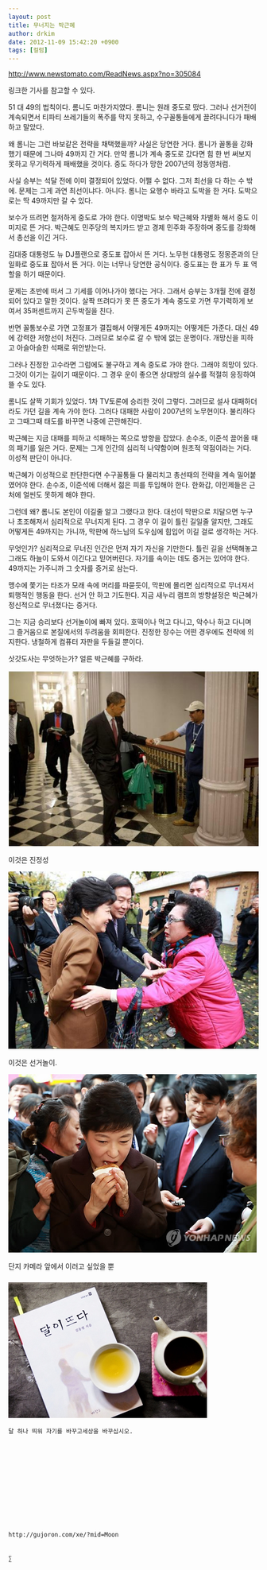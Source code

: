 ```yaml
---
layout: post
title: 무너지는 박근혜
author: drkim
date: 2012-11-09 15:42:20 +0900
tags: [컬럼]
---
```

http://www.newstomato.com/ReadNews.aspx?no=305084

 링크한 기사를 참고할 수 있다. 

 51 대 49의 법칙이다. 롬니도 마찬가지였다. 롬니는 원래 중도로 떴다. 그러나 선거전이 계속되면서 티파티 쓰레기들의 폭주를 막지 못하고, 수구꼴통들에게 끌려다니다가 패배하고 말았다. 

 왜 롬니는 그런 바보같은 전략을 채택했을까? 사실은 당연한 거다. 롬니가 꼴통을 강화했기 때문에 그나마 49까지 간 거다. 만약 롬니가 계속 중도로 갔다면 힘 한 번 써보지 못하고 무기력하게 패배했을 것이다. 중도 하다가 망한 2007년의 정동영처럼. 

 사실 승부는 석달 전에 이미 결정되어 있었다. 어쩔 수 없다. 그저 최선을 다 하는 수 밖에. 문제는 그게 과연 최선이냐다. 아니다. 롬니는 요행수 바라고 도박을 한 거다. 도박으로는 딱 49까지만 갈 수 있다. 

 보수가 뜨려면 철저하게 중도로 가야 한다. 이명박도 보수 박근혜와 차별화 해서 중도 이미지로 뜬 거다. 박근혜도 민주당의 복지카드 받고 경제 민주화 주장하며 중도를 강화해서 총선을 이긴 거다. 

 김대중 대통령도 뉴 DJ플랜으로 중도표 잡아서 뜬 거다. 노무현 대통령도 정몽준과의 단일화로 중도표 잡아서 뜬 거다. 이는 너무나 당연한 공식이다. 중도표는 한 표가 두 표 역할을 하기 때문이다. 

 문제는 초반에 떠서 그 기세를 이어나가야 했다는 거다. 그래서 승부는 3개월 전에 결정되어 있다고 말한 것이다. 살짝 뜨려다가 못 뜬 중도가 계속 중도로 가면 무기력하게 보여서 35퍼센트까지 곤두박질을 친다. 

 반면 꼴통보수로 가면 고정표가 결집해서 어떻게든 49까지는 어떻게든 가준다. 대신 49에 강력한 저항선이 처진다. 그러므로 보수로 갈 수 밖에 없는 운명이다. 개망신을 피하고 아슬아슬한 석패로 위안받는다. 

 그러나 진정한 고수라면 그럼에도 불구하고 계속 중도로 가야 한다. 그래야 희망이 있다. 그것이 이기는 길이기 때문이다. 그 경우 운이 좋으면 상대방의 실수를 적절히 응징하여 뜰 수도 있다. 

 롬니도 살짝 기회가 있었다. 1차 TV토론에 승리한 것이 그렇다. 그러므로 설사 대패하더라도 가던 길을 계속 가야 한다. 그러다 대패한 사람이 2007년의 노무현이다. 불리하다고 그때그때 태도를 바꾸면 나중에 곤란해진다. 

 박근혜는 지금 대패를 피하고 석패하는 쪽으로 방향을 잡았다. 손수조, 이준석 끌어올 때의 패기를 잃은 거다. 문제는 그게 인간의 심리적 나약함이며 원초적 약점이라는 거다. 이성적 판단이 아니다. 

 박근혜가 이성적으로 판단한다면 수구꼴통들 다 물리치고 총선때의 전략을 계속 밀어붙였어야 한다. 손수조, 이준석에 더해서 젊은 피를 투입해야 한다. 한화갑, 이인제들은 근처에 얼씬도 못하게 해야 한다. 

 그런데 왜? 롬니도 본인이 이길줄 알고 그랬다고 한다. 대선이 막판으로 치달으면 누구나 초조해져서 심리적으로 무너지게 된다. 그 경우 이 길이 틀린 길일줄 알지만, 그래도 어떻게든 49까지는 가니까, 막판에 하느님의 도우심에 힘입어 이길 걸로 생각하는 거다. 

 무엇인가? 심리적으로 무너진 인간은 먼저 자기 자신을 기만한다. 틀린 길을 선택해놓고 그래도 하늘이 도와서 이긴다고 믿어버린다. 자기를 속이는 데도 증거는 있어야 한다. 49까지는 가주니까 그 숫자를 증거로 삼는다. 

 맹수에 쫓기는 타조가 모래 속에 머리를 파묻듯이, 막판에 몰리면 심리적으로 무너져서 퇴행적인 행동을 한다. 선거 안 하고 기도한다. 지금 새누리 캠프의 방향설정은 박근혜가 정신적으로 무너졌다는 증거다. 

 그는 지금 승리보다 선거놀이에 빠져 있다. 호떡이나 먹고 다니고, 악수나 하고 다니며 그 즐거움으로 본질에서의 두려움을 회피한다. 진정한 장수는 어떤 경우에도 전략에 의지한다. 냉철하게 컴퓨터 자판을 두들길 뿐이다. 



삿갓도사는 무엇하는가? 얼른 박근혜를 구하라.



![](/files/attach/images/199/361/284/d0095103_4bf24b8eb0f6e.jpg)

이것은 진정성



 ![](/files/attach/images/199/361/284/135227225308_20121108.JPG)



이것은 선거놀이.



 ![](/files/attach/images/199/361/284/20121109132307919.jpg)



단지 카메라 앞에서 이러고 싶었을 뿐



###
  





  ![](/files/attach/images/198/187/283/345678.jpg) 
  
  
  
  
  
    달 하나 띄워 자기를 바꾸고세상을 바꾸십시오.
  
  
  
  
  
  
  
  
  
  
  
  
    http://gujoron.com/xe/?mid=Moon 
  
  
    ∑ 
  
  
  
  
  
  
  
  
  
  
  
  
  
  
  
  
  
  
